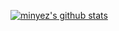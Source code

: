 [![minyez's github stats](https://github-readme-stats.vercel.app/api?username=minyez)](https://github.com/minyez)
